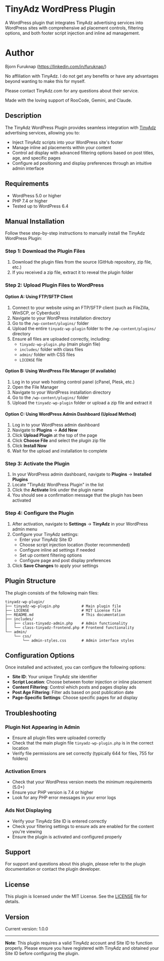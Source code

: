 # TinyAdz WordPress Plugin

A WordPress plugin that integrates TinyAdz advertising services into WordPress sites with comprehensive ad placement controls, filtering options, and both footer script injection and inline ad management.

# Author

Bjorn Furuknap (https://linkedin.com/in/furuknap/)

No affiliation with TinyAdz. I do not get any benefits or have any advantages beyond wanting to make this for myself.

Please contact TinyAdz.com for any questions about their service.

Made with the loving support of RooCode, Gemini, and Claude.

## Description

The TinyAdz WordPress Plugin provides seamless integration with [TinyAdz](https://tinyadz.com) advertising services, allowing you to:

- Inject TinyAdz scripts into your WordPress site's footer
- Manage inline ad placements within your content
- Control ad display with advanced filtering options based on post titles, age, and specific pages
- Configure ad positioning and display preferences through an intuitive admin interface

## Requirements

- WordPress 5.0 or higher
- PHP 7.4 or higher
- Tested up to WordPress 6.4

## Manual Installation

Follow these step-by-step instructions to manually install the TinyAdz WordPress Plugin:

### Step 1: Download the Plugin Files

1. Download the plugin files from the source (GitHub repository, zip file, etc.)
2. If you received a zip file, extract it to reveal the plugin folder

### Step 2: Upload Plugin Files to WordPress

#### Option A: Using FTP/SFTP Client

1. Connect to your website using an FTP/SFTP client (such as FileZilla, WinSCP, or Cyberduck)
2. Navigate to your WordPress installation directory
3. Go to the `/wp-content/plugins/` folder
4. Upload the entire `tinyadz-wp-plugin` folder to the `/wp-content/plugins/` directory
5. Ensure all files are uploaded correctly, including:
   - `tinyadz-wp-plugin.php` (main plugin file)
   - `includes/` folder with class files
   - `admin/` folder with CSS files
   - `LICENSE` file

#### Option B: Using WordPress File Manager (if available)

1. Log in to your web hosting control panel (cPanel, Plesk, etc.)
2. Open the File Manager
3. Navigate to your WordPress installation directory
4. Go to the `/wp-content/plugins/` folder
5. Upload the `tinyadz-wp-plugin` folder or upload a zip file and extract it

#### Option C: Using WordPress Admin Dashboard (Upload Method)

1. Log in to your WordPress admin dashboard
2. Navigate to **Plugins** → **Add New**
3. Click **Upload Plugin** at the top of the page
4. Click **Choose File** and select the plugin zip file
5. Click **Install Now**
6. Wait for the upload and installation to complete

### Step 3: Activate the Plugin

1. In your WordPress admin dashboard, navigate to **Plugins** → **Installed Plugins**
2. Locate "TinyAdz WordPress Plugin" in the list
3. Click the **Activate** link under the plugin name
4. You should see a confirmation message that the plugin has been activated

### Step 4: Configure the Plugin

1. After activation, navigate to **Settings** → **TinyAdz** in your WordPress admin menu
2. Configure your TinyAdz settings:
   - Enter your TinyAdz Site ID
   - Choose script injection location (footer recommended)
   - Configure inline ad settings if needed
   - Set up content filtering options
   - Configure page and post display preferences
3. Click **Save Changes** to apply your settings

## Plugin Structure

The plugin consists of the following main files:

```
tinyadz-wp-plugin/
├── tinyadz-wp-plugin.php          # Main plugin file
├── LICENSE                        # MIT License file
├── README.md                      # This documentation
├── includes/
│   ├── class-tinyadz-admin.php    # Admin functionality
│   └── class-tinyadz-frontend.php # Frontend functionality
└── admin/
    └── css/
        └── admin-styles.css       # Admin interface styles
```

## Configuration Options

Once installed and activated, you can configure the following options:

- **Site ID**: Your unique TinyAdz site identifier
- **Script Location**: Choose between footer injection or inline placement
- **Content Filtering**: Control which posts and pages display ads
- **Post Age Filtering**: Filter ads based on post publication date
- **Page-Specific Settings**: Choose specific pages for ad display

## Troubleshooting

### Plugin Not Appearing in Admin

- Ensure all plugin files were uploaded correctly
- Check that the main plugin file `tinyadz-wp-plugin.php` is in the correct location
- Verify file permissions are set correctly (typically 644 for files, 755 for folders)

### Activation Errors

- Check that your WordPress version meets the minimum requirements (5.0+)
- Ensure your PHP version is 7.4 or higher
- Look for any PHP error messages in your error logs

### Ads Not Displaying

- Verify your TinyAdz Site ID is entered correctly
- Check your filtering settings to ensure ads are enabled for the content you're viewing
- Ensure the plugin is activated and configured properly

## Support

For support and questions about this plugin, please refer to the plugin documentation or contact the plugin developer.

## License

This plugin is licensed under the MIT License. See the [LICENSE](LICENSE) file for details.

## Version

Current version: 1.0.0

---

**Note**: This plugin requires a valid TinyAdz account and Site ID to function properly. Please ensure you have registered with TinyAdz and obtained your Site ID before configuring the plugin.
